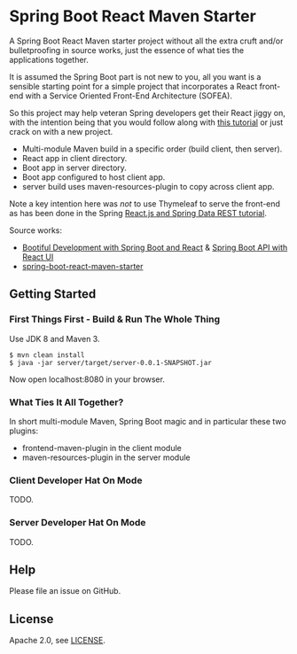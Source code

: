 # Spring Boot React Maven Starter
 
A Spring Boot React Maven starter project without all the extra cruft and/or bulletproofing in source works, just the essence of what ties the applications together. 

It is assumed the Spring Boot part is not new to you, all you want is a sensible starting point for a simple
project that incorporates a React front-end with a Service Oriented Front-End Architecture (SOFEA).

So this project may help veteran Spring developers get their React jiggy on, with the intention being that
you would follow along with [this tutorial](https://developer.okta.com/blog/2017/12/06/bootiful-development-with-spring-boot-and-react) or just crack on with a new project.

* Multi-module Maven build in a specific order (build client, then server).
* React app in client directory.
* Boot app in server directory.
* Boot app configured to host client app.
* server build uses maven-resources-plugin to copy across client app.

Note a key intention here was *not* to use Thymeleaf to serve the front-end as has been done in the Spring
[React.js and Spring Data REST tutorial](https://spring.io/guides/tutorials/react-and-spring-data-rest/).

Source works:

* [Bootiful Development with Spring Boot and React](https://developer.okta.com/blog/2017/12/06/bootiful-development-with-spring-boot-and-react) & [Spring Boot API with React UI](https://github.com/oktadeveloper/spring-boot-react-example)
* [spring-boot-react-maven-starter](https://github.com/shekhargulati/spring-boot-react-maven-starter)

## Getting Started

### First Things First - Build & Run The Whole Thing

Use JDK 8 and Maven 3.

```
$ mvn clean install
$ java -jar server/target/server-0.0.1-SNAPSHOT.jar
```

Now open localhost:8080 in your browser.

### What Ties It All Together?

In short multi-module Maven, Spring Boot magic and in particular these two plugins:

* frontend-maven-plugin in the client module
* maven-resources-plugin in the server module

### Client Developer Hat On Mode

TODO.

### Server Developer Hat On Mode

TODO.

## Help

Please file an issue on GitHub.

## License

Apache 2.0, see [LICENSE](LICENSE).
